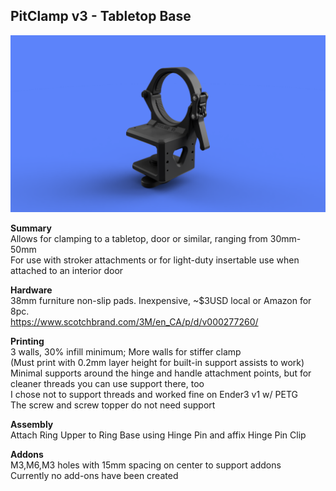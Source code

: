 ## PitClamp v3 - Tabletop Base  

![PitClamp v3 - Tabletop Base](Images/PitClamp_v3_Tabletop.png)  

**Summary**  
Allows for clamping to a tabletop, door or similar, ranging from 30mm-50mm  
For use with stroker attachments or for light-duty insertable use when attached to an interior door  

**Hardware**  
38mm furniture non-slip pads. Inexpensive, ~$3USD local or Amazon for 8pc.  
https://www.scotchbrand.com/3M/en_CA/p/d/v000277260/  

**Printing**  
3 walls, 30% infill minimum; More walls for stiffer clamp  
(Must print with 0.2mm layer height for built-in support assists to work)  
Minimal supports around the hinge and handle attachment points, but for cleaner threads you can use support there, too  
I chose not to support threads and worked fine on Ender3 v1 w/ PETG  
The screw and screw topper do not need support  

**Assembly**  
Attach Ring Upper to Ring Base using Hinge Pin and affix Hinge Pin Clip  

**Addons**  
M3,M6,M3 holes with 15mm spacing on center to support addons  
Currently no add-ons have been created  
